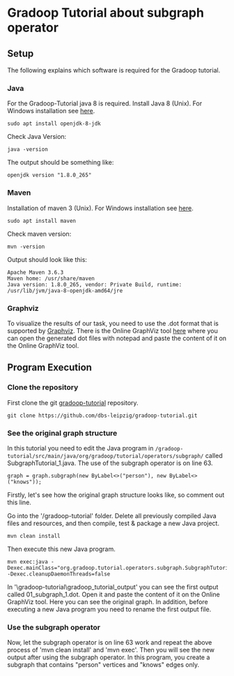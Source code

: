 # Gradoop Tutorial about subgraph operator


## Setup

The following explains which software is required for the Gradoop tutorial.

### Java

For the Gradoop-Tutorial java 8 is required. Install Java 8 (Unix). For Windows installation see [here](https://www.java.com/en/download/help/windows_manual_download.html).
 
```
sudo apt install openjdk-8-jdk
```

Check Java Version:

```
java -version
```

The output should be something like:

```
openjdk version "1.8.0_265"
```

### Maven

Installation of maven 3 (Unix). For Windows installation see [here](https://docs.wso2.com/display/IS323/Installing+Apache+Maven+on+Windows).

```
sudo apt install maven
```

Check maven version:

```
mvn -version 
```

Output should look like this:

```
Apache Maven 3.6.3
Maven home: /usr/share/maven
Java version: 1.8.0_265, vendor: Private Build, runtime: /usr/lib/jvm/java-8-openjdk-amd64/jre
```

### Graphviz

To visualize the results of our task, you need to use the .dot format that is supported by [Graphviz](https://graphviz.gitlab.io/download/).
There is the Online GraphViz tool [here](https://dreampuf.github.io/GraphvizOnline/#digraph%20%7B%0A%0Asubgraph%20cluster_g5f510d30ea80a38fa8609449%7B%0Alabel%3D%22Gradoop%20Tutorial%22%3B%0Av5f510d30ea80a38fa86094465f510d30ea80a38fa8609449%20%5Bshape%3DMrecord%2C%20label%3D%22Hello%22%5D%3B%0Av5f510d30ea80a38fa86094475f510d30ea80a38fa8609449%20%5Bshape%3DMrecord%2C%20label%3D%22World%22%5D%3B%0Av5f510d30ea80a38fa86094465f510d30ea80a38fa8609449-%3Ev5f510d30ea80a38fa86094475f510d30ea80a38fa8609449%20%5Blabel%3D%225f510d30ea80a38fa8609448%22%5D%3B%0A%7D%0A%0A%7D) where you can open the generated dot files with notepad and paste the content of it on the Online GraphViz tool.

## Program Execution

### Clone the repository
First clone the git [gradoop-tutorial](https://github.com/dbs-leipzig/gradoop-tutorial) repository.

```
git clone https://github.com/dbs-leipzig/gradoop-tutorial.git
```

### See the original graph structure
In this tutorial you need to edit the Java program in `/gradoop-tutorial/src/main/java/org/gradoop/tutorial/operators/subgraph/` called SubgraphTutorial_1.java. The use of the subgraph operator is on line 63. 

```
graph = graph.subgraph(new ByLabel<>("person"), new ByLabel<>("knows"));
```

Firstly, let's see how the original graph structure looks like, so comment out this line. 

Go into the '/gradoop-tutorial' folder. Delete all previously compiled Java files and resources, and then compile, test & package a new Java project.

```
mvn clean install
```

Then execute this new Java program.

```
mvn exec:java -Dexec.mainClass="org.gradoop.tutorial.operators.subgraph.SubgraphTutorial_1" -Dexec.cleanupDaemonThreads=false
```

In '\gradoop-tutorial\gradoop_tutorial_output' you can see the first output called 01_subgraph_1.dot. Open it and paste the content of it on the Online GraphViz tool. Here you can see the original graph. In addition, before executing a new Java program you need to rename the first output file.

### Use the subgraph operator
Now, let the subgraph operator is on line 63 work and repeat the above process of 'mvn clean install' and 'mvn exec'. Then you will see the new output after using the subgraph operator. In this program, you create a subgraph that contains "person" vertices and "knows" edges only.

